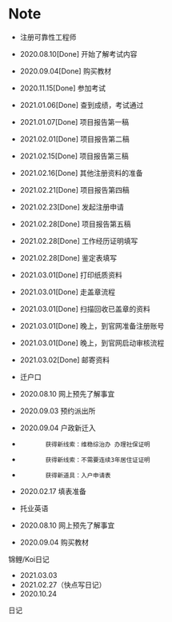 # Note

- 注册可靠性工程师
- 2020.08.10[Done] 开始了解考试内容
- 2020.09.04[Done]  购买教材
- 2020.11.15[Done]  参加考试
- 2021.01.06[Done]  查到成绩，考试通过
- 2021.01.07[Done]  项目报告第一稿
- 2021.02.01[Done]  项目报告第二稿
- 2021.02.15[Done]  项目报告第三稿
- 2021.02.16[Done]  其他注册资料的准备
- 2021.02.21[Done]  项目报告第四稿
- 2021.02.23[Done]  发起注册申请
- 2021.02.28[Done]  项目报告第五稿
- 2021.02.28[Done]  工作经历证明填写
- 2021.02.28[Done]  鉴定表填写
- 2021.03.01[Done]  打印纸质资料
- 2021.03.01[Done]  走盖章流程
- 2021.03.01[Done]  扫描回收已盖章的资料
- 2021.03.01[Done]  晚上，到官网准备注册账号
- 2021.03.01[Done]  晚上，到官网启动审核流程
- 2021.03.02[Done]  邮寄资料

- 迁户口
- 2020.08.10 网上预先了解事宜
- 2020.09.03 预约派出所
- 2020.09.04 户政新迁入
-            获得新线索：维稳综治办 办理社保证明
-            获得新线索：不需要连续3年居住证证明
-            获得新道具：入户申请表
- 2020.02.17 填表准备

- 托业英语
- 2020.08.10 网上预先了解事宜
- 2020.09.04 购买教材

锦鲤/Koi日记
- 2021.03.03
- 2021.02.27（快点写日记）
- 2020.10.24

日记

